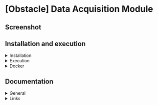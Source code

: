 # [Obstacle] Data Acquisition Module


## Screenshot


## Installation and execution

<details><summary>Installation</summary>

Simply run the script file
```
./install.sh
```
In the program directory.

</details>
<details><summary>Execution</summary>

Simply run by the command
```
./run.sh
```

</details>
<details><summary>Docker</summary>

You can use a docker image with:

```
cd docker
./build.sh
./run.sh
```

</details>

## Documentation

<details><summary>General</summary>

- The more important parameters could be changed in the ```config``` JSON file.

</details>

<details><summary>Links</summary>

Full system repository: [link](https://github.com/nsviel/Obstacle_System)<br />
- [x] Data acquisition module: [link](https://github.com/nsviel/Obstacle-Data_Acquisition_Module)
- [ ] Control Interface module: [link](https://github.com/nsviel/Obstacle-Control_Interface_Module)
- [ ] Edge orchestrator module: [link](https://github.com/nsviel/Obstacle-Edge_Orchestration_Module)
  - [ ] Data processing component: [link](https://github.com/nsviel/Velodium)

</details>
